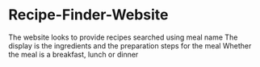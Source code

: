 # Recipe-Finder-Website
The website looks to provide recipes searched using meal name
The display is the ingredients and the preparation steps for the meal
Whether the meal is a breakfast, lunch or dinner
